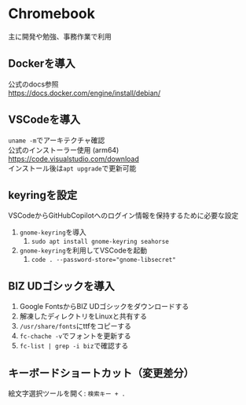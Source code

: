 # Chromebook
主に開発や勉強、事務作業で利用

## Dockerを導入
公式のdocs参照  
https://docs.docker.com/engine/install/debian/

## VSCodeを導入
`uname -m`でアーキテクチャ確認  
公式のインストーラー使用 (arm64)  
https://code.visualstudio.com/download  
インストール後は`apt upgrade`で更新可能

## keyringを設定
VSCodeからGitHubCopilotへのログイン情報を保持するために必要な設定  
1. `gnome-keyring`を導入
    1. `sudo apt install gnome-keyring seahorse`
1. `gnome-keyring`を利用してVSCodeを起動
    1. `code . --password-store="gnome-libsecret"`

## BIZ UDゴシックを導入
1. Google FontsからBIZ UDゴシックをダウンロードする
1. 解凍したディレクトリをLinuxと共有する
1. `/usr/share/fonts`にttfをコピーする
1. `fc-chache -v`でフォントを更新する
1. `fc-list | grep -i biz`で確認する

## キーボードショートカット（変更差分）
絵文字選択ツールを開く: `検索キー + .`